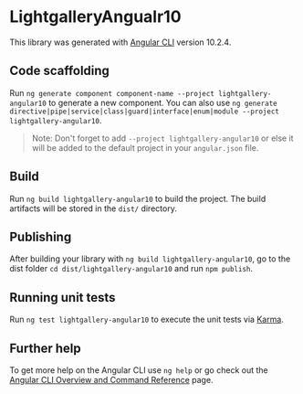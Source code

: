 # LightgalleryAngualr10

This library was generated with [Angular CLI](https://github.com/angular/angular-cli) version 10.2.4.

## Code scaffolding

Run `ng generate component component-name --project lightgallery-angular10` to generate a new component. You can also use `ng generate directive|pipe|service|class|guard|interface|enum|module --project lightgallery-angular10`.

> Note: Don't forget to add `--project lightgallery-angular10` or else it will be added to the default project in your `angular.json` file.

## Build

Run `ng build lightgallery-angular10` to build the project. The build artifacts will be stored in the `dist/` directory.

## Publishing

After building your library with `ng build lightgallery-angular10`, go to the dist folder `cd dist/lightgallery-angular10` and run `npm publish`.

## Running unit tests

Run `ng test lightgallery-angular10` to execute the unit tests via [Karma](https://karma-runner.github.io).

## Further help

To get more help on the Angular CLI use `ng help` or go check out the [Angular CLI Overview and Command Reference](https://angular.io/cli) page.
